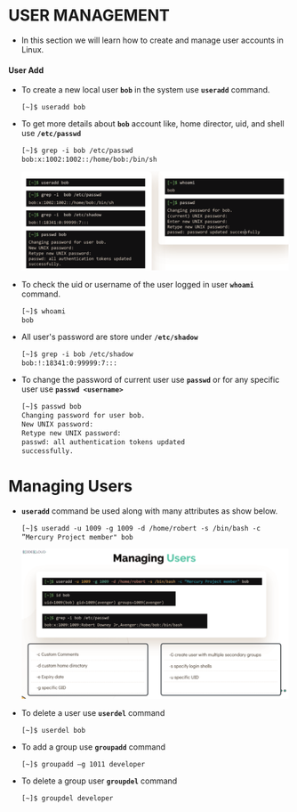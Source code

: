 # USER MANAGEMENT

  
  - In this section we will learn how to create and manage user accounts in Linux.

  #### User Add

  - To create a new local user **`bob`** in the system use **`useradd`** command.

    ```
    [~]$ useradd bob
    ```

  - To get more details about **`bob`** account like, home director, uid, and shell use **`/etc/passwd`**

    ```
    [~]$ grep -i bob /etc/passwd
    bob:x:1002:1002::/home/bob:/bin/sh
    ```

    ![useradd](../../images//useradd.PNG)
  
  - To check the uid or username of the user logged in user **`whoami`** command.

    ```
    [~]$ whoami
    bob
    ```

  - All user's password are store under **`/etc/shadow`**

    ```
    [~]$ grep -i bob /etc/shadow
    bob:!:18341:0:99999:7:::
    ```
 
  - To change the password of current user use **`passwd`** or for any specific user use **`passwd <username>`** 

    ```
    [~]$ passwd bob
    Changing password for user bob.
    New UNIX password:
    Retype new UNIX password:
    passwd: all authentication tokens updated
    successfully.
    ```

  # Managing Users

  - **`useradd`** command be used along with many attributes as show below.

    ```
    [~]$ useradd -u 1009 -g 1009 -d /home/robert -s /bin/bash -c ”Mercury Project member" bob
    ```

    ![manage](../../images//manage.PNG)
     
  - To delete a user use **`userdel`** command

    ```
    [~]$ userdel bob
    ```

  - To add a group use **`groupadd`** command 

    ```
    [~]$ groupadd –g 1011 developer
    ```

  - To delete a group user **`groupdel`** command

    ```
    [~]$ groupdel developer
    ``` 